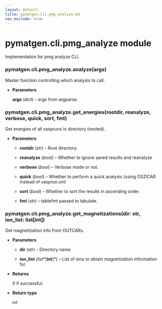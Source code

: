```yaml
---
layout: default
title: pymatgen.cli.pmg_analyze.md
nav_exclude: true
---
```


# pymatgen.cli.pmg_analyze module

Implementation for pmg analyze CLI.


### pymatgen.cli.pmg_analyze.analyze(args)
Master function controlling which analysis to call.


* **Parameters**

    **args** (*dict*) – args from argparse.



### pymatgen.cli.pmg_analyze.get_energies(rootdir, reanalyze, verbose, quick, sort, fmt)
Get energies of all vaspruns in directory (nested).


* **Parameters**


    * **rootdir** (*str*) – Root directory.


    * **reanalyze** (*bool*) – Whether to ignore saved results and reanalyze


    * **verbose** (*bool*) – Verbose mode or not.


    * **quick** (*bool*) – Whether to perform a quick analysis (using OSZICAR instead
    of vasprun.xml


    * **sort** (*bool*) – Whether to sort the results in ascending order.


    * **fmt** (*str*) – tablefmt passed to tabulate.



### pymatgen.cli.pmg_analyze.get_magnetizations(dir: str, ion_list: list[int])
Get magnetization info from OUTCARs.


* **Parameters**


    * **dir** (*str*) – Directory name


    * **ion_list** (*list**[**int**]*) – List of ions to obtain magnetization information for.



* **Returns**

    0 if successful.



* **Return type**

    int
